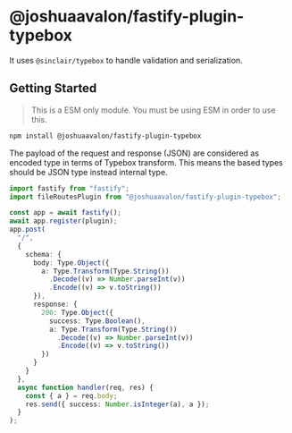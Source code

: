 # @joshuaavalon/fastify-plugin-typebox

It uses `@sinclair/typebox` to handle validation and serialization.

## Getting Started

> This is a ESM only module. You must be using ESM in order to use this.

```sh
npm install @joshuaavalon/fastify-plugin-typebox
```

The payload of the request and response (JSON) are considered as encoded type in terms of Typebox transform.
This means the based types should be JSON type instead internal type.

```ts
import fastify from "fastify";
import fileRoutesPlugin from "@joshuaavalon/fastify-plugin-typebox";

const app = await fastify();
await app.register(plugin);
app.post(
  "/",
  {
    schema: {
      body: Type.Object({
        a: Type.Transform(Type.String())
          .Decode((v) => Number.parseInt(v))
          .Encode((v) => v.toString())
      }),
      response: {
        200: Type.Object({
          success: Type.Boolean(),
          a: Type.Transform(Type.String())
            .Decode((v) => Number.parseInt(v))
            .Encode((v) => v.toString())
        })
      }
    }
  },
  async function handler(req, res) {
    const { a } = req.body;
    res.send({ success: Number.isInteger(a), a });
  }
);
```
